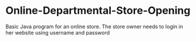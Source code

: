 # Online-Departmental-Store-Opening
 Basic Java program for an online store. The store owner needs to login in her website using username and password
